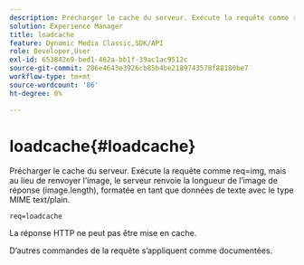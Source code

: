 ```yaml
---
description: Précharger le cache du serveur. Exécute la requête comme req=img, mais au lieu de renvoyer l’image, le serveur renvoie la longueur de l’image de réponse (image.length), formatée en tant que données de texte avec le type MIME text/plain.
solution: Experience Manager
title: loadcache
feature: Dynamic Media Classic,SDK/API
role: Developer,User
exl-id: 653842e9-bed1-462a-bb1f-39ac1ac9512c
source-git-commit: 206e4643e3926cb85b4be2189743578f88180be7
workflow-type: tm+mt
source-wordcount: '86'
ht-degree: 0%

---
```


# loadcache{#loadcache}

Précharger le cache du serveur. Exécute la requête comme req=img, mais au lieu de renvoyer l’image, le serveur renvoie la longueur de l’image de réponse (image.length), formatée en tant que données de texte avec le type MIME text/plain.

`req=loadcache`

La réponse HTTP ne peut pas être mise en cache.

D’autres commandes de la requête s’appliquent comme documentées.
